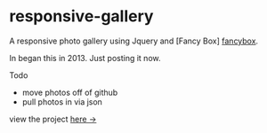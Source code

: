 # responsive-gallery
A responsive photo gallery using Jquery and [Fancy Box]
[fancybox].

In began this in 2013. Just posting it now.


Todo
- move photos off of github
- pull photos in via json

view the project [here &rarr;][onrn9]

[fancybox]: http://fancybox.net/
[onrn9]: http://rocketnumber9.org/sample/responsivePhotoGallery/
